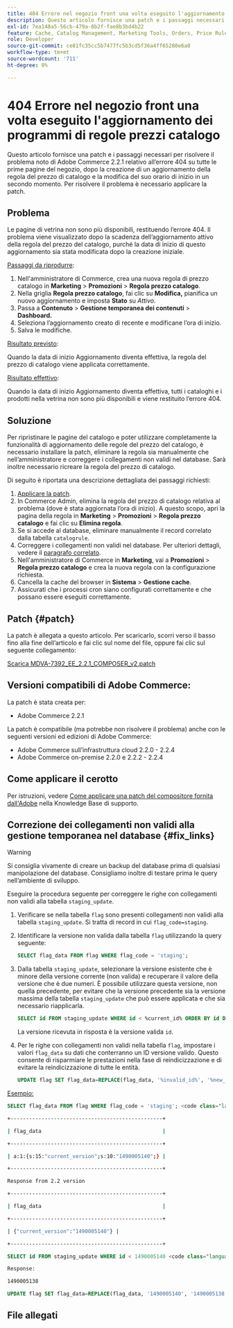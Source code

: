 ```yaml
---
title: 404 Errore nel negozio front una volta eseguito l'aggiornamento dei programmi di regole prezzi catalogo
description: Questo articolo fornisce una patch e i passaggi necessari per risolvere il problema noto di Adobe Commerce 2.2.1 relativo all’errore 404 su tutte le prime pagine del negozio, dopo la creazione di un aggiornamento della regola del prezzo di catalogo e la modifica del suo orario di inizio in un secondo momento. Per risolvere il problema è necessario applicare la patch.
exl-id: 7ea148a5-56cb-479a-8b2f-fae8b3bd4b22
feature: Cache, Catalog Management, Marketing Tools, Orders, Price Rules
role: Developer
source-git-commit: ce81fc35cc5b7477fc5b3cd5f36a4ff65280e6a0
workflow-type: tm+mt
source-wordcount: '711'
ht-degree: 0%

---
```


# 404 Errore nel negozio front una volta eseguito l&#39;aggiornamento dei programmi di regole prezzi catalogo

Questo articolo fornisce una patch e i passaggi necessari per risolvere il problema noto di Adobe Commerce 2.2.1 relativo all’errore 404 su tutte le prime pagine del negozio, dopo la creazione di un aggiornamento della regola del prezzo di catalogo e la modifica del suo orario di inizio in un secondo momento. Per risolvere il problema è necessario applicare la patch.

## Problema

Le pagine di vetrina non sono più disponibili, restituendo l’errore 404. Il problema viene visualizzato dopo la scadenza dell’aggiornamento attivo della regola del prezzo del catalogo, purché la data di inizio di questo aggiornamento sia stata modificata dopo la creazione iniziale.

<u>Passaggi da riprodurre</u>:

1. Nell&#39;amministratore di Commerce, crea una nuova regola di prezzo catalogo in **Marketing** > **Promozioni** > **Regola prezzo catalogo**.
1. Nella griglia **Regola prezzo catalogo**, fai clic su **Modifica,** pianifica un nuovo aggiornamento e imposta **Stato** su *Attivo.*
1. Passa a **Contenuto** > **Gestione temporanea dei contenuti** > **Dashboard.**
1. Seleziona l’aggiornamento creato di recente e modificane l’ora di inizio.
1. Salva le modifiche.

<u>Risultato previsto</u>:

Quando la data di inizio Aggiornamento diventa effettiva, la regola del prezzo di catalogo viene applicata correttamente.

<u>Risultato effettivo</u>:

Quando la data di inizio Aggiornamento diventa effettiva, tutti i cataloghi e i prodotti nella vetrina non sono più disponibili e viene restituito l’errore 404.

## Soluzione

Per ripristinare le pagine del catalogo e poter utilizzare completamente la funzionalità di aggiornamento delle regole del prezzo del catalogo, è necessario installare la patch, eliminare la regola sia manualmente che nell’amministratore e correggere i collegamenti non validi nel database. Sarà inoltre necessario ricreare la regola del prezzo di catalogo.

Di seguito è riportata una descrizione dettagliata dei passaggi richiesti:

1. [Applicare la patch](#patch).
1. In Commerce Admin, elimina la regola del prezzo di catalogo relativa al problema (dove è stata aggiornata l’ora di inizio). A questo scopo, apri la pagina della regola in **Marketing** > **Promozioni** > **Regola prezzo catalogo** e fai clic su **Elimina regola**.
1. Se si accede al database, eliminare manualmente il record correlato dalla tabella `catalogrule`.
1. Correggere i collegamenti non validi nel database. Per ulteriori dettagli, vedere il [paragrafo correlato](#fix_links).
1. Nell&#39;amministratore di Commerce in **Marketing**, vai a **Promozioni** > **Regola prezzo catalogo** e crea la nuova regola con la configurazione richiesta.
1. Cancella la cache del browser in **Sistema** > **Gestione cache**.
1. Assicurati che i processi cron siano configurati correttamente e che possano essere eseguiti correttamente.

## Patch {#patch}

La patch è allegata a questo articolo. Per scaricarlo, scorri verso il basso fino alla fine dell’articolo e fai clic sul nome del file, oppure fai clic sul seguente collegamento:

[Scarica MDVA-7392\_EE\_2.2.1\_COMPOSER\_v2.patch](assets/MDVA-7392_EE_2.2.1_COMPOSER_v2.patch.zip)

## Versioni compatibili di Adobe Commerce:

La patch è stata creata per:

* Adobe Commerce 2.2.1

La patch è compatibile (ma potrebbe non risolvere il problema) anche con le seguenti versioni ed edizioni di Adobe Commerce:

* Adobe Commerce sull’infrastruttura cloud 2.2.0 - 2.2.4
* Adobe Commerce on-premise 2.2.0 e 2.2.2 - 2.2.4

## Come applicare il cerotto

Per istruzioni, vedere [Come applicare una patch del compositore fornita dall&#39;Adobe](/help/how-to/general/how-to-apply-a-composer-patch-provided-by-magento.md) nella Knowledge Base di supporto.

## Correzione dei collegamenti non validi alla gestione temporanea nel database {#fix_links}

>[!WARNING]
>
>Si consiglia vivamente di creare un backup del database prima di qualsiasi manipolazione del database. Consigliamo inoltre di testare prima le query nell’ambiente di sviluppo.

Eseguire la procedura seguente per correggere le righe con collegamenti non validi alla tabella `staging_update`.

1. Verificare se nella tabella `flag` sono presenti collegamenti non validi alla tabella `staging_update`. Si tratta di record in cui `flag_code=staging`.
1. Identificare la versione non valida dalla tabella `flag` utilizzando la query seguente:

   ```sql
   SELECT flag_data FROM flag WHERE flag_code = 'staging';
   ```

1. Dalla tabella `staging_update`, selezionare la versione esistente che è minore della versione corrente (non valida) e recuperare il valore della versione che è due numeri. È possibile utilizzare questa versione, non quella precedente, per evitare che la versione precedente sia la versione massima della tabella `staging_update` che può essere applicata e che sia necessario riapplicarla.

   ```sql
   SELECT id FROM staging_update WHERE id < %current_id% ORDER BY id DESC LIMIT 1, 1
   ```

   La versione ricevuta in risposta è la versione valida `id`.

1. Per le righe con collegamenti non validi nella tabella `flag`, impostare i valori `flag_data` su dati che conterranno un ID versione valido. Questo consente di risparmiare le prestazioni nella fase di reindicizzazione e di evitare la reindicizzazione di tutte le entità.

   ```sql
   UPDATE flag SET flag_data=REPLACE(flag_data, '%invalid_id%', '%new_valid_id%') WHERE flag_code='staging';
   ```

<u>Esempio:</u>

```sql
SELECT flag_data FROM flag WHERE flag_code = 'staging'; <code class="language-bash">Response < 2.2 version</code>
```

```bash
+-------------------------------------------------+
```

```bash
| flag_data                                       |
```

```bash
+-------------------------------------------------+
```

```bash
| a:1:{s:15:"current_version";s:10:"1490005140";} |
```

```bash
+-------------------------------------------------+
```

```bash
Response from 2.2 version
```

```bash
+-------------------------------------------------+
```

```bash
| flag_data                                       |
```

```bash
+-------------------------------------------------+
```

```bash
| {"current_version":"1490005140"} |
```

```bash
+-------------------------------------------------+
```

```sql
SELECT id FROM staging_update WHERE id < 1490005140 <code class="language-sql">ORDER BY id DESC LIMIT 1, 1</code>;
```

```bash
Response:
```

```bash
1490005138
```

```sql
UPDATE flag SET flag_data=REPLACE(flag_data, '1490005140', '1490005138') WHERE flag_code='staging';
```

## File allegati
